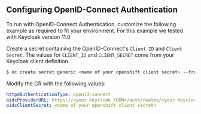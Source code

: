 ## Configuring OpenID-Connect Authentication

To run with OpenID-Connect Authentication, customize the following example as required to fit your environment.
For this example we tested with Keycloak version 11.0

Create a secret containing the OpenID-Connect's `Client ID` and `Client Secret`.
The values for `CLIENT_ID` and `CLIENT_SECRET` come from your Keycloak client definition.
```bash
$ oc create secret generic <name of your openshift client secret> --from-literal=CLIENT_ID=<your Keycloak client ID> --from-literal=CLIENT_SECRET=<your Keycloak client secret>
````
Modify the CR with the following values:
```yaml
httpdAuthenticationType: openid-connect
oidcProviderURL: https://<your keycloak FQDN>/auth/realms/<your Keycloak Realm>/.well-known/openid-configuration
oidcClientSecret: <name of your openshift client secret>
```